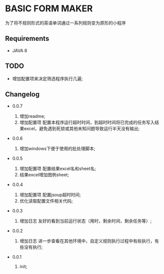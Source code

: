 # BASIC FORM MAKER

为了将不规则形式的英语单词通过一系列规则变为原形的小程序

## Requirements

- JAVA 8

## TODO

- 增加配置项来决定筛选程序执行几遍;

## Changelog

- 0.0.7 
    1. 增加readme;
    1. 增加配置项 配置本程序运行超时时间，到超时时间将已完成的任务写入结果excel，避免遇到死锁或其他未知问题导致运行半天没有输出;

- 0.0.6 
    1. 增加windows下便于使用的批处理脚本;

- 0.0.5 
    1. 增加配置项 配置结果excel名和sheet名;
    1. 结果excel增加图例sheet; 

- 0.0.4 
    1. 增加配置项 配置jsoup超时时间;
    1. 优化读取配置文件相关代码;

- 0.0.3 
    1. 增加日志 友好的看到当前运行状态（用时，剩余时间，剩余任务等）;

- 0.0.2 
    1. 增加日志 进一步查看在其他环境中，自定义规则执行过程中有些执行，有些没有执行;

- 0.0.1 
    1. init;